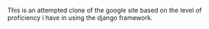 This is an attempted clone of the google site based on the level of proficiency i have in using the django framework.
